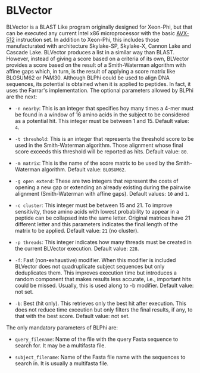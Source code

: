 # BLVector
BLVector is a BLAST Like program originally designed for Xeon-Phi, but that can be executed any current Intel x86 microprocessor with the basic [AVX-512](https://en.wikipedia.org/wiki/AVX-512#CPUs_with_AVX-512) instruction set. In addition to Xeon-Phi, this includes those manufacturated with architecture Skylake-SP, Skylake-X, Cannon Lake and Cascade Lake.
BLVector produces a list in a similar way than BLAST. However, instead of giving a score based on a criteria of its own, BLVector provides a score based on the result of a Smith-Waterman algorithm with affine gaps which, in turn, is the result of applying a score matrix like BLOSUM62 or PAM30. Although BLPhi could be used to align DNA sequences, its potential is obtained when it is applied to peptides. In fact, it uses the Farrar's implementation.
The optional parameters allowed by BLPhi are the next:

*   `-n nearby`: This is an integer that specifies hoy many times a 4-mer must be found in a window of 16 amino acids in the subject to be considered as a potential hit. This integer must be between 1 and 15. Default value: `4`.

*   `-t threshold`: This is an integer that represents the threshold score to be used in the Smith-Waterman algorithm. Those alignment whose final score exceeds this threshold will be reported as hits. Default value: `80`.

*   `-m matrix`: This is the name of the score matrix to be used by the Smith-Waterman algorithm. Default value: `BLOSUM62`.

*   `-g open extend`: These are two integers that represent the costs of opening a new gap or extending an already existing during the pairwise alignment (Smith-Waterman with affine gaps). Default values: `10` and `1`.

*   `-c cluster`: This integer must be between 15 and 21. To improve sensitivity, those amino acids with lowest probability to appear in a peptide can be collapsed into the same letter. Original matrices have 21 different letter and this parameters indicates the final length of the matrix to be applied. Default value: `21` (no cluster).

*   `-p threads`: This integer indicates how many threads must be created in the current BLVector execution. Default value: `228`.

*   `-f`: Fast (non-exhaustive) modifier. When this modifier is included BLVector does not quadruplicate subject sequences but only deduplicates them. This improves execution time but introduces a random component that makes results less accurate, i.e., important hits could be missed. Usually, this is used along to -b modifier. Default value: not set.

*   `-b`: Best (hit only). This retrieves only the best hit after execution. This does not reduce time exceution but only filters the final results, if any, to that with the best score. Default value: not set.

The only mandatory parameters of BLPhi are:

*   `query_filename`: Name of the file with the query Fasta sequence to search for. It may be a multifasta file.

*   `subject_filename`: Name of the Fasta file name with the sequences to search in. It is usually a multifasta file.
